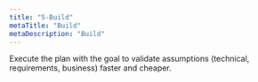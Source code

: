 ```yaml
---
title: "5-Build"
metaTitle: "Build"
metaDescription: "Build"
---
```


Execute the plan with the goal to validate assumptions (technical, requirements, business) faster and cheaper.